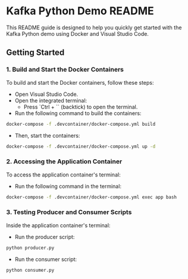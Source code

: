 # Kafka Python Demo README

This README guide is designed to help you quickly get started with the Kafka Python demo using Docker and Visual Studio Code.

## Getting Started

### 1. Build and Start the Docker Containers

To build and start the Docker containers, follow these steps:

- Open Visual Studio Code.
- Open the integrated terminal:
  - Press `Ctrl + `` (backtick) to open the terminal.
- Run the following command to build the containers:

```bash
docker-compose -f .devcontainer/docker-compose.yml build
```

- Then, start the containers:

```bash
docker-compose -f .devcontainer/docker-compose.yml up -d
```

### 2. Accessing the Application Container

To access the application container's terminal:

- Run the following command in the terminal:

```bash
docker-compose -f .devcontainer/docker-compose.yml exec app bash
```


### 3. Testing Producer and Consumer Scripts

Inside the application container's terminal:

- Run the producer script:

```bash
python producer.py
```

- Run the consumer script:
```bash
python consumer.py
```
